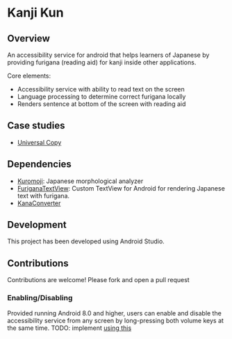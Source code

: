 # Kanji Kun

## Overview

An accessibility service for android that helps learners of Japanese by providing furigana (reading aid) for kanji inside other applications.

Core elements:

- Accessibility service with ability to read text on the screen
- Language processing to determine correct furigana locally
- Renders sentence at bottom of the screen with reading aid

## Case studies

- [Universal Copy](https://play.google.com/store/apps/details?id=com.camel.corp.universalcopy)


## Dependencies

- [Kuromoji](https://www.atilika.org/): Japanese morphological analyzer
- [FuriganaTextView](https://github.com/lofe90/FuriganaTextView): Custom TextView for Android for rendering Japanese text with furigana.
- [KanaConverter](http://mariten.github.io/kanatools-java/en/kana-converter/)

## Development

This project has been developed using Android Studio.

## Contributions

Contributions are welcome! Please fork and open a pull request

### Enabling/Disabling

Provided running Android 8.0 and higher, users can enable and disable the accessibility service from any screen by long-pressing both volume keys at the same time.
TODO: implement [using this](https://developer.android.com/guide/topics/ui/accessibility/service#shortcut)